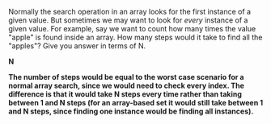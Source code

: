 Normally the search operation in an array looks for the first instance of a given value. But sometimes we may want to look for *every* instance of a given value. For example, say we want to count how many times the value "apple" is found inside an array. How many steps would it take to find all the "apples"? Give you answer in terms of N.

**N**

**The number of steps would be equal to the worst case scenario for a normal array search, since we would need to check every index. The difference is that it would take N steps every time rather than taking between 1 and N steps (for an array-based set it would still take between 1 and N steps, since finding one instance would be finding all instances).**